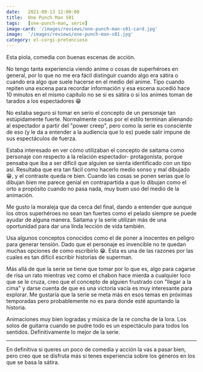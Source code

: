 ```yaml
---
date:   2021-09-13 12:00:00
title:  One Punch Man S01
tags:   [one-punch-man, serie]
image-card: '/images/reviews/one-punch-man-s01-card.jpg'
image:  '/images/reviews/one-punch-man-s01.jpg'
category: el-corgi-pretencioso
---
```

Esta piola, comedia con buenas escenas de acción.
 
No tengo tanta experiencia viendo anime o cosas de superhéroes en general, por lo que no me era fácil distinguir cuando algo era sátira o cuando era algo que suele hacerse en el medio del anime. Tipo cuando repiten una escena para recordar información y esa escena sucedió hace 10 minutos en el mismo capítulo no se si es sátira o si los animes toman de tarados a los espectadores :grin:
 
No estaba seguro si tomar en serio el concepto de un personaje tan estúpidamente fuerte. Normalmente cosas por el estilo terminan alienando al espectador a partir del "power creep", pero como la serie es consciente de eso (y le da a entender a la audiencia que lo es) puede salir impune de sus espectáculos de fuerza.
 
Estaba interesado en ver cómo utilizaban el concepto de saitama como personaje con respecto a la relación espectador- protagonista, porque pensaba que iba a ser difícil que alguien se sienta identificado con un tipo así. Resultaba que era tan fácil como hacerlo medio sonso y mal dibujado :grin:, y el contraste queda re bien. Cuando las cosas se ponen serias que lo dibujan bien me parece genial en contrapartida a que lo dibujan como el orto a propósito cuando no pasa nada, muy buen uso del medio de la animación.
 
Me gusto la moraleja que da cerca del final, dando a entender que aunque los otros superhéroes no sean tan fuertes como el pelado siempre se puede ayudar de alguna manera. Saitama y la serie utilizan más de una oportunidad para dar una linda lección de vida también.
 
Usa algunos conceptos conocidos como el de poner a inocentes en peligro para generar tensión. Dado que el personaje es invencible no te quedan muchas opciones de como escribirlo :grin:. Esta es una de las razones por las cuales es tan difícil escribir historias de superman.
 
Más allá de que la serie se tiene que tomar por lo que es, algo para cagarse de risa un rato mientras vez como el chabon hace mierda a cualquier loco que se le cruza, creo que el concepto de alguien frustrado con "llegar a la cima" y darse cuenta de que es una victoria vacía es muy interesante para explorar. Me gustaría que la serie se meta más en esos temas en próximas temporadas pero probablemente no es para donde esté apuntando la historia.
 
Animaciones muy bien logradas y música de la re concha de la lora. Los solos de guitarra cuando se pudre todo es un espectáculo para todos los sentidos. Definitivamente lo mejor de la serie.
 
<hr>
 
En definitiva si queres un poco de comedia y acción la vas a pasar bien, pero creo que se disfruta más si tenes experiencia sobre los géneros en los que se basa la sátira.
